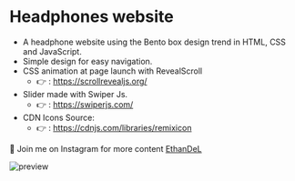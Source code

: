 # Headphones website

* A headphone website using the Bento box design trend in HTML, CSS and JavaScript.
* Simple design for easy navigation.
* CSS animation at page launch with RevealScroll
    * 👉 : https://scrollrevealjs.org/
* Slider made with Swiper Js.
    * 👉 : https://swiperjs.com/
* CDN Icons Source:
    * 👉 : https://cdnjs.com/libraries/remixicon
    
🤍 Join me on Instagram for more content [EthanDeL](https://www.instagram.com/ethan_del_code/)


![preview](https://github.com/user-attachments/assets/5ed25837-2a33-407b-a1a1-2da70e2d545c)
